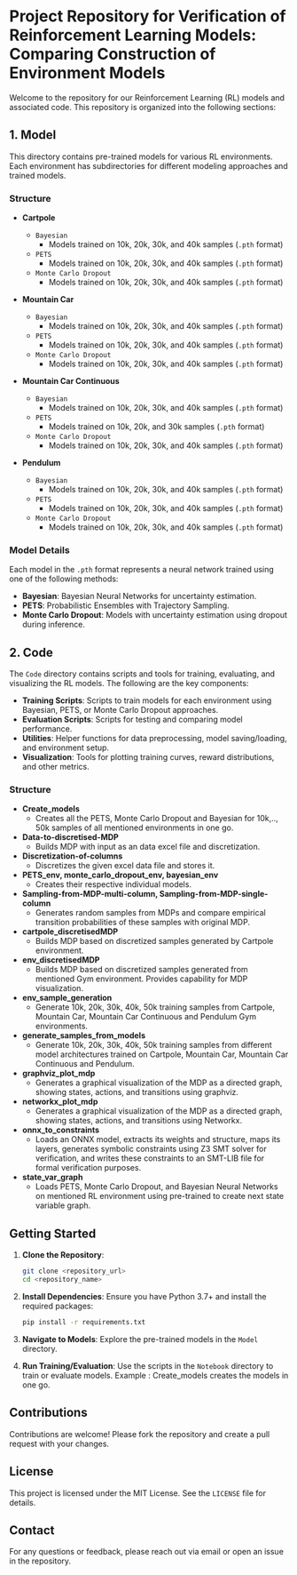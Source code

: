 # Project Repository for Verification of Reinforcement Learning Models: Comparing Construction of Environment Models

Welcome to the repository for our Reinforcement Learning (RL) models and associated code. This repository is organized into the following sections:

## 1. Model

This directory contains pre-trained models for various RL environments. Each environment has subdirectories for different modeling approaches and trained models.

### Structure

- **Cartpole**
  - `Bayesian`
    - Models trained on 10k, 20k, 30k, and 40k samples (`.pth` format)
  - `PETS`
    - Models trained on 10k, 20k, 30k, and 40k samples (`.pth` format)
  - `Monte Carlo Dropout`
    - Models trained on 10k, 20k, 30k, and 40k samples (`.pth` format)

- **Mountain Car**
  - `Bayesian`
    - Models trained on 10k, 20k, 30k, and 40k samples (`.pth` format)
  - `PETS`
    - Models trained on 10k, 20k, 30k, and 40k samples (`.pth` format)
  - `Monte Carlo Dropout`
    - Models trained on 10k, 20k, 30k, and 40k samples (`.pth` format)

- **Mountain Car Continuous**
  - `Bayesian`
    - Models trained on 10k, 20k, 30k, and 40k samples (`.pth` format)
  - `PETS`
    - Models trained on 10k, 20k, and 30k samples (`.pth` format)
  - `Monte Carlo Dropout`
    - Models trained on 10k, 20k, 30k, and 40k samples (`.pth` format)

- **Pendulum**
  - `Bayesian`
    - Models trained on 10k, 20k, 30k, and 40k samples (`.pth` format)
  - `PETS`
    - Models trained on 10k, 20k, 30k, and 40k samples (`.pth` format)
  - `Monte Carlo Dropout`
    - Models trained on 10k, 20k, 30k, and 40k samples (`.pth` format)

### Model Details
Each model in the `.pth` format represents a neural network trained using one of the following methods:
- **Bayesian**: Bayesian Neural Networks for uncertainty estimation.
- **PETS**: Probabilistic Ensembles with Trajectory Sampling.
- **Monte Carlo Dropout**: Models with uncertainty estimation using dropout during inference.

## 2. Code

The `Code` directory contains scripts and tools for training, evaluating, and visualizing the RL models. The following are the key components:

- **Training Scripts**: Scripts to train models for each environment using Bayesian, PETS, or Monte Carlo Dropout approaches.
- **Evaluation Scripts**: Scripts for testing and comparing model performance.
- **Utilities**: Helper functions for data preprocessing, model saving/loading, and environment setup.
- **Visualization**: Tools for plotting training curves, reward distributions, and other metrics.

### Structure

- **Create_models**
  - Creates all the PETS, Monte Carlo Dropout and Bayesian for 10k,.., 50k samples of all mentioned environments in one go.
- **Data-to-discretised-MDP**
  - Builds MDP with input as an data excel file and discretization.
- **Discretization-of-columns**
  - Discretizes the given excel data file and stores it.
- **PETS_env, monte_carlo_dropout_env, bayesian_env**
  - Creates their respective individual models.
- **Sampling-from-MDP-multi-column, Sampling-from-MDP-single-column**
  - Generates random samples from MDPs and compare empirical transition probabilities of these samples with original MDP.
- **cartpole_discretisedMDP**
  - Builds MDP based on discretized samples generated by Cartpole environment.
- **env_discretisedMDP**
  - Builds MDP based on discretized samples generated from mentioned Gym environment. Provides capability for MDP visualization.
- **env_sample_generation**
  - Generate 10k, 20k, 30k, 40k, 50k training samples from Cartpole, Mountain Car, Mountain Car Continuous and Pendulum Gym environments.
- **generate_samples_from_models**
  - Generate 10k, 20k, 30k, 40k, 50k training samples from different model architectures trained on Cartpole, Mountain Car, Mountain Car Continuous and Pendulum.
- **graphviz_plot_mdp**
  - Generates a graphical visualization of the MDP as a directed graph, showing states, actions, and transitions using graphviz.
- **networkx_plot_mdp**
  - Generates a graphical visualization of the MDP as a directed graph, showing states, actions, and transitions using Networkx.
- **onnx_to_constraints**
  - Loads an ONNX model, extracts its weights and structure, maps its layers, generates symbolic constraints using Z3 SMT solver for verification, and writes these constraints to an SMT-LIB file for formal verification purposes.
- **state_var_graph**
  - Loads PETS, Monte Carlo Dropout, and Bayesian Neural Networks on mentioned RL environment using pre-trained to create next state variable graph.

## Getting Started

1. **Clone the Repository**:
   ```bash
   git clone <repository_url>
   cd <repository_name>
   ```

2. **Install Dependencies**:
   Ensure you have Python 3.7+ and install the required packages:
   ```bash
   pip install -r requirements.txt
   ```

3. **Navigate to Models**:
   Explore the pre-trained models in the `Model` directory.

4. **Run Training/Evaluation**:
   Use the scripts in the `Notebook` directory to train or evaluate models. Example : Create_models creates the models in one go.

## Contributions

Contributions are welcome! Please fork the repository and create a pull request with your changes.

## License

This project is licensed under the MIT License. See the `LICENSE` file for details.

## Contact

For any questions or feedback, please reach out via email or open an issue in the repository.


